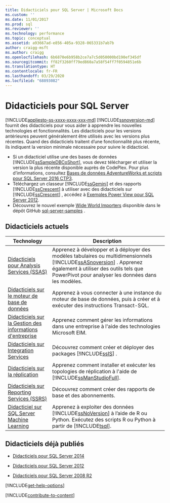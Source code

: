 ```yaml
---
title: Didacticiels pour SQL Server | Microsoft Docs
ms.custom: ''
ms.date: 11/01/2017
ms.prod: sql
ms.reviewer: ''
ms.technology: performance
ms.topic: conceptual
ms.assetid: a93667ad-e856-405a-9328-065331b7ab7b
author: craigg-msft
ms.author: craigg
ms.openlocfilehash: 6b6870e6b958b2ce7a7c5d050000bd190ef345df
ms.sourcegitcommit: ff82f3260ff79ed860a7a58f54ff7f0594851e6b
ms.translationtype: HT
ms.contentlocale: fr-FR
ms.lasthandoff: 03/29/2020
ms.locfileid: "68893082"
---
```

# <a name="tutorials-for-sql-server"></a>Didacticiels pour SQL Server
[!INCLUDE[appliesto-ss-xxxx-xxxx-xxx-md](../includes/appliesto-ss-xxxx-xxxx-xxx-md.md)]
[!INCLUDE[ssnoversion-md](../includes/ssnoversion-md.md)] fournit des didacticiels pour vous aider à apprendre les nouvelles technologies et fonctionnalités. Les didacticiels pour les versions antérieures peuvent généralement être utilisés avec les versions plus récentes. Quand des didacticiels traitent d’une fonctionnalité plus récente, ils indiquent la version minimale nécessaire pour suivre le didacticiel.  
     
-   Si un didacticiel utilise une des bases de données [!INCLUDE[ssSampleDBCoShort](../includes/sssampledbcoshort-md.md)], vous devez télécharger et utiliser la version la plus récente disponible auprès de CodePlex. Pour plus d’informations, consultez [Bases de données AdventureWorks et scripts pour SQL Server 2016 CTP3](https://www.microsoft.com/download/details.aspx?id=49502).    
-   Téléchargez un classeur [!INCLUDE[ssGemini](../includes/ssgemini-md.md)] et des rapports [!INCLUDE[ssCrescent](../includes/sscrescent-md.md)] à utiliser avec des didacticiels sur [!INCLUDE[ssCrescent](../includes/sscrescent-md.md)] , accédez à [Exemples Power View pour SQL Server 2012](https://go.microsoft.com/fwlink/?LinkId=220734).  
- Découvrez le nouvel exemple [Wide World Importers](../sample/world-wide-importers/wide-world-importers-documentation.md) disponible dans le dépôt GitHub [sql-server-samples](https://github.com/Microsoft/sql-server-samples) . 

 
## <a name="current-tutorials"></a>Didacticiels actuels  
  
|Technology|Description|  
|--------------|---------------|  
|[Didacticiels pour Analysis Services &#40;SSAS&#41;](https://docs.microsoft.com/analysis-services/analysis-services-tutorials-ssas)|Apprenez à développer et à déployer des modèles tabulaires ou multidimensionnels [!INCLUDE[ssASnoversion](../includes/ssasnoversion-md.md)] . Apprenez également à utiliser des outils tels que PowerPivot pour analyser les données dans les modèles.|  
|[Didacticiels sur le moteur de base de données](../relational-databases/database-engine-tutorials.md)|Apprenez à vous connecter à une instance du moteur de base de données, puis à créer et à exécuter des instructions Transact-SQL.|  
|[Didacticiels sur la Gestion des informations d'entreprise](https://msdn.microsoft.com/library/8745dc80-193d-4de0-9f17-ba648ab1e81c)|Apprenez comment gérer les informations dans une entreprise à l'aide des technologies Microsoft EIM.|  
|[Didacticiels sur Integration Services](../integration-services/integration-services-tutorials.md)|Découvrez comment créer et déployer des packages [!INCLUDE[ssIS](../includes/ssis-md.md)] .|  
|[Didacticiels sur la réplication](../relational-databases/replication/replication-tutorials.md)|Apprenez comment installer et exécuter les topologies de réplication à l'aide de [!INCLUDE[ssManStudioFull](../includes/ssmanstudiofull-md.md)].|  
|[Didacticiels sur Reporting Services &#40;SSRS&#41;](../reporting-services/reporting-services-tutorials-ssrs.md)|Découvrez comment créer des rapports de base et des abonnements.|  
|[Didacticiel sur SQL Server Machine Learning](../advanced-analytics/tutorials/machine-learning-services-tutorials.md)|Apprenez à exploiter des données [!INCLUDE[ssNoVersion](../includes/ssnoversion-md.md)] à l’aide de R ou Python. Exécutez des scripts R ou Python à partir de [!INCLUDE[tsql](../includes/tsql-md.md)].|  
  
 ## <a name="previously-published-tutorials"></a>Didacticiels déjà publiés 
  
 - [Didacticiels pour SQL Server 2014](https://msdn.microsoft.com/library/hh231699(v=sql.120).aspx)  
  
 - [Didacticiels pour SQL Server 2012](https://msdn.microsoft.com/library/hh231699(v=sql.110).aspx)  
  
 - [Didacticiels pour SQL Server 2008 R2](https://msdn.microsoft.com/library/ms167593.aspx)   

[!INCLUDE[get-help-options](../includes/paragraph-content/get-help-options.md)]

[!INCLUDE[contribute-to-content](../includes/paragraph-content/contribute-to-content.md)]
